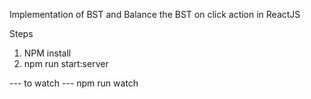 Implementation of BST and Balance the BST on click action in ReactJS

Steps
1. NPM install
2. npm run start:server


--- to watch ---
npm run watch
